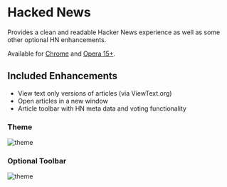Hacked News
===========

Provides a clean and readable Hacker News experience as well as some other optional HN enhancements.

Available for [Chrome](https://chrome.google.com/webstore/detail/hacked-news/klijiafmajbhbkhjbfajmdbogjlcibeb) 
and [Opera 15+](https://addons.opera.com/en/extensions/details/hacked-news/?display=en).

Included Enhancements
--------------------

* View text only versions of articles (via ViewText.org)
* Open articles in a new window
* Article toolbar with HN meta data and voting functionality

### Theme
![theme](http://i41.tinypic.com/2dufo1l.jpg "Hacked News Theme")

### Optional Toolbar
![theme](http://i40.tinypic.com/t99vkp.jpg "Hacked News Toolbar")

